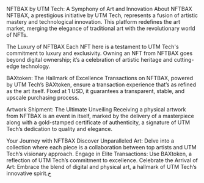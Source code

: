 NFTBAX by UTM Tech: A Symphony of Art and Innovation
About NFTBAX
NFTBAX, a prestigious initiative by UTM Tech, represents a fusion of artistic mastery and technological innovation. This platform redefines the art market, merging the elegance of traditional art with the revolutionary world of NFTs.

The Luxury of NFTBAX
Each NFT here is a testament to UTM Tech's commitment to luxury and exclusivity. Owning an NFT from NFTBAX goes beyond digital ownership; it’s a celebration of artistic heritage and cutting-edge technology.

BAXtoken: The Hallmark of Excellence
Transactions on NFTBAX, powered by UTM Tech’s BAXtoken, ensure a transaction experience that’s as refined as the art itself. Fixed at 1 USD, it guarantees a transparent, stable, and upscale purchasing process.

Artwork Shipment: The Ultimate Unveiling
Receiving a physical artwork from NFTBAX is an event in itself, marked by the delivery of a masterpiece along with a gold-stamped certificate of authenticity, a signature of UTM Tech’s dedication to quality and elegance.

Your Journey with NFTBAX
Discover Unparalleled Art: Delve into a collection where each piece is a collaboration between top artists and UTM Tech’s visionary approach.
Engage in Elite Transactions: Use BAXtoken, a reflection of UTM Tech’s commitment to excellence.
Celebrate the Arrival of Art: Embrace the blend of digital and physical art, a hallmark of UTM Tech’s innovative spirit.خ
